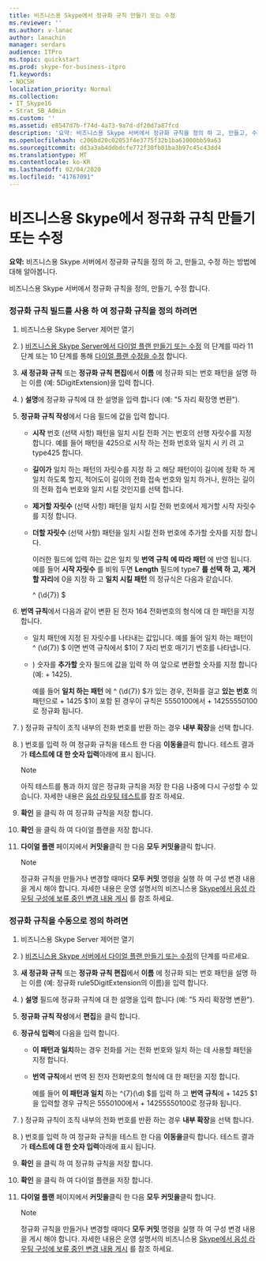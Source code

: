 ```yaml
---
title: 비즈니스용 Skype에서 정규화 규칙 만들기 또는 수정
ms.reviewer: ''
ms.author: v-lanac
author: lanachin
manager: serdars
audience: ITPro
ms.topic: quickstart
ms.prod: skype-for-business-itpro
f1.keywords:
- NOCSH
localization_priority: Normal
ms.collection:
- IT_Skype16
- Strat_SB_Admin
ms.custom: ''
ms.assetid: e8547d7b-f74d-4a73-9a7d-df20d7a87fcd
description: '요약: 비즈니스용 Skype 서버에서 정규화 규칙을 정의 하 고, 만들고, 수정 하는 방법에 대해 알아봅니다.'
ms.openlocfilehash: c206bd20c02053f4e3775f32b1ba61000bb59a63
ms.sourcegitcommit: dd3a3ab4ddbdcfe772f30fb01ba3b97c45c43dd4
ms.translationtype: MT
ms.contentlocale: ko-KR
ms.lasthandoff: 02/04/2020
ms.locfileid: "41767091"
---
```

# <a name="create-or-modify-a-normalization-rule-in-skype-for-business"></a>비즈니스용 Skype에서 정규화 규칙 만들기 또는 수정

**요약:** 비즈니스용 Skype 서버에서 정규화 규칙을 정의 하 고, 만들고, 수정 하는 방법에 대해 알아봅니다.

비즈니스용 Skype 서버에서 정규화 규칙을 정의, 만들기, 수정 합니다.

### <a name="to-define-a-normalization-rule-by-using-build-a-normalization-rule"></a>정규화 규칙 빌드를 사용 하 여 정규화 규칙을 정의 하려면

1. 비즈니스용 Skype Server 제어판 열기

2. ) [비즈니스용 Skype Server에서 다이얼 플랜 만들기 또는 수정](dial-plans.md) 의 단계를 따라 11 단계 또는 10 단계를 통해 [다이얼 플랜 수정을 수정](https://technet.microsoft.com/library/a91f02df-cf60-40cf-82fe-e0342c118b91.aspx) 합니다.

3. **새 정규화 규칙** 또는 **정규화 규칙 편집**에서 **이름** 에 정규화 되는 번호 패턴을 설명 하는 이름 (예: 5DigitExtension)을 입력 합니다.

4. ) **설명**에 정규화 규칙에 대 한 설명을 입력 합니다 (예: "5 자리 확장명 변환").

5. **정규화 규칙 작성**에서 다음 필드에 값을 입력 합니다.

   - **시작** 번호 (선택 사항) 패턴을 일치 시킬 전화 거는 번호의 선행 자릿수를 지정 합니다. 예를 들어 패턴을 425으로 시작 하는 전화 번호와 일치 시 키 려 고 type425 합니다.

   - **길이가** 일치 하는 패턴의 자릿수를 지정 하 고 해당 패턴이이 길이에 정확 하 게 일치 하도록 할지, 적어도이 길이의 전화 접속 번호와 일치 하거나, 원하는 길이의 전화 접속 번호와 일치 시킬 것인지를 선택 합니다.

   - **제거할 자릿수** (선택 사항) 패턴을 일치 시킬 전화 번호에서 제거할 시작 자릿수를 지정 합니다.

   - **더할 자릿수** (선택 사항) 패턴을 일치 시킬 전화 번호에 추가할 숫자를 지정 합니다.

     이러한 필드에 입력 하는 값은 일치 및 **번역 규칙** **에 따라 패턴** 에 반영 됩니다. 예를 들어 **시작 자릿수** 를 비워 두면 **Length** 필드에 type7 **를 선택 하 고,** **제거할 자리**에 0을 지정 하 고 **일치 시킬 패턴** 의 정규식은 다음과 같습니다.

     ^ (\d{7}) $

6. **번역 규칙**에서 다음과 같이 변환 된 전자 164 전화번호의 형식에 대 한 패턴을 지정 합니다.

   - 일치 패턴에 지정 된 자릿수를 나타내는 값입니다. 예를 들어 일치 하는 패턴이 ^ (\d{7}) $ 이면 번역 규칙에서 $1이 7 자리 번호 매기기 번호를 나타냅니다.

   - ) 숫자를 **추가할** 숫자 필드에 값을 입력 하 여 앞으로 변환할 숫자를 지정 합니다 (예: + 1425).

     예를 들어 **일치 하는 패턴** 에 ^ (\d{7}) $가 있는 경우, 전화를 걸고 **있는 번호** 의 패턴으로 + 1425 $1이 포함 된 경우이 규칙은 5550100에서 + 14255550100로 정규화 됩니다.

7. ) 정규화 규칙이 조직 내부의 전화 번호를 반환 하는 경우 **내부 확장**을 선택 합니다.

8. ) 번호를 입력 하 여 정규화 규칙을 테스트 한 다음 **이동을**클릭 합니다. 테스트 결과가 **테스트에 대 한 숫자 입력**아래에 표시 됩니다.

    > [!NOTE]
    > 아직 테스트를 통과 하지 않은 정규화 규칙을 저장 한 다음 나중에 다시 구성할 수 있습니다. 자세한 내용은 [음성 라우팅 테스트](https://technet.microsoft.com/library/d3aae909-fef6-440f-b144-0b62dc82bf5d.aspx)를 참조 하세요.

9. **확인** 을 클릭 하 여 정규화 규칙을 저장 합니다.

10. **확인** 을 클릭 하 여 다이얼 플랜을 저장 합니다.

11. **다이얼 플랜** 페이지에서 **커밋을**클릭 한 다음 **모두 커밋을**클릭 합니다.

    > [!NOTE]
    > 정규화 규칙을 만들거나 변경할 때마다 **모두 커밋** 명령을 실행 하 여 구성 변경 내용을 게시 해야 합니다. 자세한 내용은 운영 설명서의 비즈니스용 [Skype에서 음성 라우팅 구성에 보류 중인 변경 내용 게시](voice-route-config-changes.md) 를 참조 하세요.

### <a name="to-define-a-normalization-rule-manually"></a>정규화 규칙을 수동으로 정의 하려면

1. 비즈니스용 Skype Server 제어판 열기

2. ) [비즈니스용 Skype 서버에서 다이얼 플랜 만들기 또는 수정](dial-plans.md)의 단계를 따르세요.

3. **새 정규화 규칙** 또는 **정규화 규칙 편집**에서 **이름** 에 정규화 되는 번호 패턴을 설명 하는 이름 (예: 정규화 rule5DigitExtension의 이름)을 입력 합니다.

4. ) **설명** 필드에 정규화 규칙에 대 한 설명을 입력 합니다 (예: "5 자리 확장명 변환").

5. **정규화 규칙 작성**에서 **편집**을 클릭 합니다.

6. **정규식 입력**에 다음을 입력 합니다.

   - **이 패턴과 일치**하는 경우 전화를 거는 전화 번호와 일치 하는 데 사용할 패턴을 지정 합니다.

   - **번역 규칙**에서 번역 된 전자 전화번호의 형식에 대 한 패턴을 지정 합니다.

     예를 들어 **이 패턴과 일치** 하는 ^{7}(\d) $를 입력 하 고 **번역 규칙**에 + 1425 $1을 입력할 경우 규칙은 5550100에서 + 14255550100로 정규화 됩니다.

7. ) 정규화 규칙이 조직 내부의 전화 번호를 반환 하는 경우 **내부 확장**을 선택 합니다.

8. ) 번호를 입력 하 여 정규화 규칙을 테스트 한 다음 **이동을**클릭 합니다. 테스트 결과가 **테스트에 대 한 숫자 입력**아래에 표시 됩니다.

9. **확인** 을 클릭 하 여 정규화 규칙을 저장 합니다.

10. **확인** 을 클릭 하 여 다이얼 플랜을 저장 합니다.

11. **다이얼 플랜** 페이지에서 **커밋을**클릭 한 다음 **모두 커밋을**클릭 합니다.

    > [!NOTE]
    > 정규화 규칙을 만들거나 변경할 때마다 **모두 커밋** 명령을 실행 하 여 구성 변경 내용을 게시 해야 합니다. 자세한 내용은 운영 설명서의 비즈니스용 [Skype에서 음성 라우팅 구성에 보류 중인 변경 내용 게시](voice-route-config-changes.md) 를 참조 하세요.


